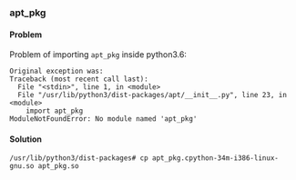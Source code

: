 ### apt_pkg
#### Problem
Problem of importing `apt_pkg` inside python3.6:
```
Original exception was:
Traceback (most recent call last):
  File "<stdin>", line 1, in <module>
  File "/usr/lib/python3/dist-packages/apt/__init__.py", line 23, in <module>
    import apt_pkg
ModuleNotFoundError: No module named 'apt_pkg'
```

#### Solution
`/usr/lib/python3/dist-packages# cp apt_pkg.cpython-34m-i386-linux-gnu.so apt_pkg.so`
